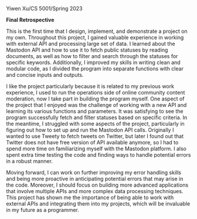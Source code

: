 Yiwen Xu/CS 5001/Spring 2023

__Final Retrospective__

This is the first time that I design, implement, and demonstrate a project on my own. Throughout this project, I gained valuable experience in working with external API and processing large set of data. I learned about the Mastodon API and how to use it to fetch public statuses by reading documents, as well as how to filter and search through the statuses for specific keywords. Additionally, I improved my skills in writing clean and modular code, as I divided the program into separate functions with clear and concise inputs and outputs.

I like the project particularly because it is related to my previous work experience, I used to run the operations side of online community content moderation, now I take part in building the program myself. One aspect of the project that I enjoyed was the challenge of working with a new API and learning its various functions and parameters. It was satisfying to see the program successfully fetch and filter statuses based on specific criteria. In the meantime, I struggled with some aspects of the project, particularly in figuring out how to set up and run the Mastodon API calls. Originally I wanted to use Tweety to fetch tweets on Twitter, but later I found out that Twitter does not have free version of API available anymore, so I had to spend more time on familiarizing myself with the Mastodon platform. I also spent extra time testing the code and finding ways to handle potential errors in a robust manner.

Moving forward, I can work on further improving my error handling skills and being more proactive in anticipating potential errors that may arise in the code. Moreover, I should focus on building more advanced applications that involve multiple APIs and more complex data processing techniques. This project has shown me the importance of being able to work with external APIs and integrating them into my projects, which will be invaluable in my future as a programmer.
